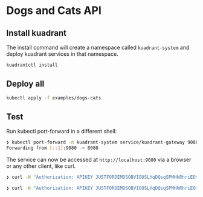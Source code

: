 # Dogs and Cats API


## Install kuadrant

The install command will create a namespace called `kuadrant-system` and deploy kuadrant services in that namespace.

```bash
kuadrantctl install
```

## Deploy all

```bash
kubectl apply -f examples/dogs-cats
```


## Test

Run kubectl port-forward in a different shell:

```bash
❯ kubectl port-forward -n kuadrant-system service/kuadrant-gateway 9080:80
Forwarding from [::1]:9080 -> 8080
```

The service can now be accessed at `http://localhost:9080` via a browser or any other client, like curl.

```bash
❯ curl -H "Authorization: APIKEY JUSTFORDEMOSOBVIOUSLYqDQsqSPMHkRhriEOtcRx" -H "Host: api.animaltoys.127.0.0.1.nip.io" localhost:9080/cats/toys

❯ curl -H "Authorization: APIKEY JUSTFORDEMOSOBVIOUSLYqDQsqSPMHkRhriEOtcRx" -H "Host: api.animaltoys.127.0.0.1.nip.io" localhost:9080/dogs/toys
```
